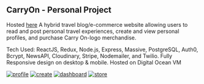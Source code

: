 ## CarryOn - Personal Project

Hosted <a href="https://www.carryontravel.us/" alt="https://www.carryontravel.us/">here</a>
A hybrid travel blog/e-commerce website allowing users to read and post personal travel experiences, create and view personal profiles, and purchase Carry On-logo merchandise.

Tech Used: ReactJS, Redux, Node.js, Express, Massive, PostgreSQL, Auth0, Bcrypt, NewsAPI, Cloudinary, Stripe, Nodemailer, and Twilio. Fully Responsive design on desktop & mobile. Hosted on Digital Ocean VM

<a href="https://i.imgur.com/4zvsCq7.jpg" alt="profile"><img src="https://i.imgur.com/4zvsCq7.jpg" alt="profile" /></a>
<a href="https://i.imgur.com/IrlsXzG.jpg" alt="create"><img src="https://i.imgur.com/IrlsXzG.jpg" alt="create" /></a>
<a href="https://i.imgur.com/G9HAk3R.jpg" alt="dash"><img src="https://i.imgur.com/G9HAk3R.jpg" alt="dashboard" /></a>
<a href="https://i.imgur.com/mr7xpBW.jpg" alt="store"><img src="https://i.imgur.com/mr7xpBW.jpg" alt="store" /></a>
